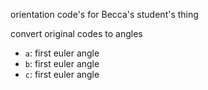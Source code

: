 orientation code's for Becca's student's thing

convert original codes to angles

* `a`: first euler angle
* `b`: first euler angle
* `c`: first euler angle
